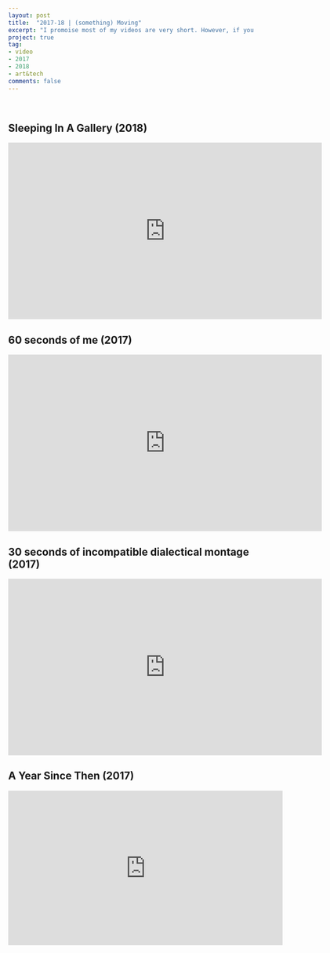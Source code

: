 ```yaml
---
layout: post
title:  "2017-18 | (something) Moving"
excerpt: "I promoise most of my videos are very short. However, if you like watching longer videos, I got some of those for you, too."
project: true
tag:
- video
- 2017
- 2018
- art&tech
comments: false
---
```

<br>

## Sleeping In A Gallery (2018)

<iframe src="https://player.vimeo.com/video/268915118" width="640" height="360" frameborder="0" webkitallowfullscreen mozallowfullscreen allowfullscreen></iframe>

<br>

## 60 seconds of me (2017)

<iframe src="https://player.vimeo.com/video/248417875" width="640" height="360" frameborder="0" webkitallowfullscreen mozallowfullscreen allowfullscreen> </iframe>


<br>

## 30 seconds of incompatible dialectical montage (2017)

<iframe src="https://player.vimeo.com/video/249353807" width="640" height="360" frameborder="0" webkitallowfullscreen mozallowfullscreen allowfullscreen></iframe>


<br>

## A Year Since Then (2017)

<iframe width="560" height="315" src="https://www.youtube.com/embed/U3cftC8ob-8" frameborder="0" allow="autoplay; encrypted-media" allowfullscreen></iframe>
